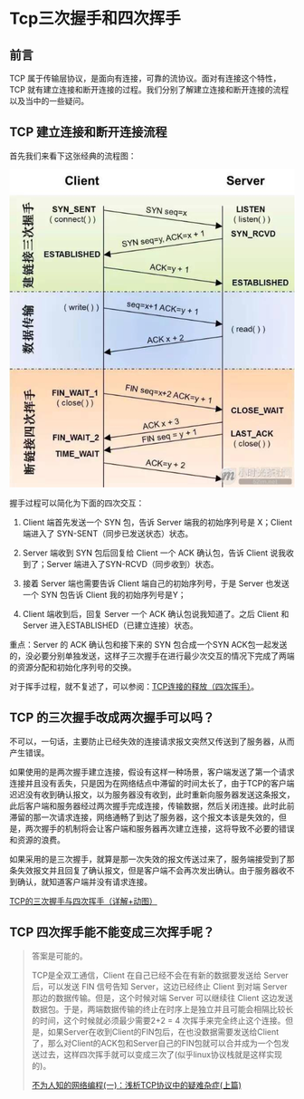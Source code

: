 # Tcp三次握手和四次挥手

## 前言

TCP 属于传输层协议，是面向有连接，可靠的流协议。面对有连接这个特性，TCP 就有建立连接和断开连接的过程。我们分别了解建立连接和断开连接的流程以及当中的一些疑问。

## TCP 建立连接和断开连接流程

首先我们来看下这张经典的流程图：

![img](../Images/tcp3.jpg)

握手过程可以简化为下面的四次交互：

1. Client 端首先发送一个 SYN 包，告诉 Server 端我的初始序列号是 X；Client 端进入了 SYN-SENT（同步已发送状态）状态。

2. Server 端收到 SYN 包后回复给 Client 一个 ACK 确认包，告诉 Client 说我收到了；Server 端进入了SYN-RCVD（同步收到）状态。

3. 接着 Server 端也需要告诉 Client 端自己的初始序列号，于是 Server 也发送一个 SYN 包告诉 Client 我的初始序列号是Y；

4. Client 端收到后，回复 Server 一个 ACK 确认包说我知道了。之后 Client 和 Server 进入ESTABLISHED（已建立连接）状态。


重点：Server 的 ACK 确认包和接下来的 SYN 包合成一个SYN ACK包一起发送的，没必要分别单独发送，这样子三次握手在进行最少次交互的情况下完成了两端的资源分配和初始化序列号的交换。

对于挥手过程，就不复述了，可以参阅：[TCP连接的释放（四次挥手）](https://blog.csdn.net/qzcsu/article/details/72861891)。

## TCP 的三次握手改成两次握手可以吗？

不可以，一句话，主要防止已经失效的连接请求报文突然又传送到了服务器，从而产生错误。

如果使用的是两次握手建立连接，假设有这样一种场景，客户端发送了第一个请求连接并且没有丢失，只是因为在网络结点中滞留的时间太长了，由于TCP的客户端迟迟没有收到确认报文，以为服务器没有收到，此时重新向服务器发送这条报文，此后客户端和服务器经过两次握手完成连接，传输数据，然后关闭连接。此时此前滞留的那一次请求连接，网络通畅了到达了服务器，这个报文本该是失效的，但是，两次握手的机制将会让客户端和服务器再次建立连接，这将导致不必要的错误和资源的浪费。

如果采用的是三次握手，就算是那一次失效的报文传送过来了，服务端接受到了那条失效报文并且回复了确认报文，但是客户端不会再次发出确认。由于服务器收不到确认，就知道客户端并没有请求连接。

[TCP的三次握手与四次挥手（详解+动图）](https://blog.csdn.net/qzcsu/article/details/72861891)

## TCP 四次挥手能不能变成三次挥手呢？

> 答案是可能的。
>
> TCP是全双工通信，Client 在自己已经不会在有新的数据要发送给 Server 后，可以发送 FIN 信号告知 Server，这边已经终止 Client 到对端 Server 那边的数据传输。但是，这个时候对端 Server 可以继续往 Client 这边发送数据包。于是，两端数据传输的终止在时序上是独立并且可能会相隔比较长的时间，这个时候就必须最少需要2+2 = 4 次挥手来完全终止这个连接。但是，如果Server在收到Client的FIN包后，在也没数据需要发送给Client了，那么对Client的ACK包和Server自己的FIN包就可以合并成为一个包发送过去，这样四次挥手就可以变成三次了(似乎linux协议栈就是这样实现的)。
>
> [不为人知的网络编程(一)：浅析TCP协议中的疑难杂症(上篇)](http://www.52im.net/thread-1003-1-1.html)